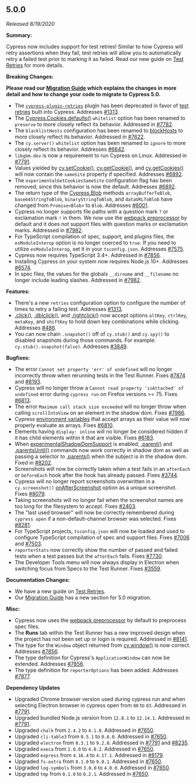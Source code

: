 ## 5.0.0

_Released 8/19/2020_

**Summary:**

Cypress now includes support for test retries! Similar to how Cypress will retry
assertions when they fail, test retries will allow you to automatically retry a
failed test prior to marking it as failed. Read our new guide on
[Test Retries](/guides/guides/test-retries) for more details.

**Breaking Changes:**

**<Icon name="exclamation-triangle" color="red"></Icon> Please read our
[Migration Guide](/guides/references/migration-guide) which explains the changes
in more detail and how to change your code to migrate to Cypress 5.0.**

- The
  [`cypress-plugin-retries`](https://github.com/Bkucera/cypress-plugin-retries)
  plugin has been deprecated in favor of
  [test retries](/guides/guides/test-retries) built into Cypress. Addresses
  [#1313](https://github.com/cypress-io/cypress/issues/1313).
- The [Cypress.Cookies.defaults()](/api/cypress-api/cookies) `whitelist` option
  has been renamed to `preserve` to more closely reflect its behavior. Addressed
  in [#7782](https://github.com/cypress-io/cypress/issues/7782).
- The `blacklistHosts` configuration has been renamed to
  [blockHosts](/guides/references/configuration#Notes) to more closely reflect
  its behavior. Addressed in
  [#7622](https://github.com/cypress-io/cypress/issues/7622).
- The `cy.server()` `whitelist` option has been renamed to `ignore` to more
  closely reflect its behavior. Addresses
  [#6642](https://github.com/cypress-io/cypress/issues/6642).
- `libgbm-dev` is now a requirement to run Cypress on Linux. Addressed in
  [#7791](https://github.com/cypress-io/cypress/pull/7791).
- Values yielded by [cy.setCookie()](/api/commands/setcookie),
  [cy.getCookie()](/api/commands/getcookie), and
  [cy.getCookies()](/api/commands/getcookies) will now contain the `sameSite`
  property if specified. Addresses
  [#6892](https://github.com/cypress-io/cypress/issues/6892).
- The `experimentalGetCookiesSameSite` configuration flag has been removed,
  since this behavior is now the default. Addresses
  [#6892](https://github.com/cypress-io/cypress/issues/6892).
- The return type of the [Cypress.Blob](/api/utilities/blob) methods
  `arrayBufferToBlob`, `base64StringToBlob`, `binaryStringToBlob`, and
  `dataURLToBlob` have changed from `Promise<Blob>` to `Blob`. Addresses
  [#6001](https://github.com/cypress-io/cypress/issues/6001).
- Cypress no longer supports file paths with a question mark `?` or exclamation
  mark `!` in them. We now use the
  [webpack preprocessor](https://github.com/cypress-io/cypress/tree/master/npm/webpack-preprocessor)
  by default and it does not support files with question marks or exclamation
  marks. Addressed in [#7982](https://github.com/cypress-io/cypress/pull/7982).
- For TypeScript compilation of spec, support, and plugins files, the
  `esModuleInterop` option is no longer coerced to `true`. If you need to
  utilize `esModuleInterop`, set it in your `tsconfig.json`. Addresses
  [#7575](https://github.com/cypress-io/cypress/issues/7575).
- Cypress now requires TypeScript 3.4+. Addressed in
  [#7856](https://github.com/cypress-io/cypress/issues/7856).
- Installing Cypress on your system now requires Node.js 10+. Addresses
  [#6574](https://github.com/cypress-io/cypress/issues/6574).
- In spec files, the values for the globals `__dirname` and `__filename` no
  longer include leading slashes. Addressed in
  [#7982](https://github.com/cypress-io/cypress/pull/7982).

**Features:**

- There's a new `retries` configuration option to configure the number of times
  to retry a failing test. Addresses
  [#1313](https://github.com/cypress-io/cypress/issues/1313).
- [.click()](/api/commands/click), [.dblclick()](/api/commands/dblclick), and
  [.rightclick()](/api/commands/rightclick) now accept options `altKey`,
  `ctrlKey`, `metaKey`, and `shiftKey` to hold down key combinations while
  clicking. Addresses [#486](https://github.com/cypress-io/cypress/issues/486).
- You can now chain `.snapshot()` off of `cy.stub()` and `cy.spy()` to disabled
  snapshots during those commands. For example: `cy.stub().snapshot(false)`.
  Addresses [#3849](https://github.com/cypress-io/cypress/issues/3849).

**Bugfixes:**

- The error `Cannot set property 'err' of undefined` will no longer incorrectly
  throw when rerunning tests in the Test Runner. Fixes
  [#7874](https://github.com/cypress-io/cypress/issues/7874) and
  [#8193](https://github.com/cypress-io/cypress/issues/8193).
- Cypress will no longer throw a
  `Cannot read property 'isAttached' of undefined` error during `cypress run` on
  Firefox versions >= 75. Fixes
  [#6813](https://github.com/cypress-io/cypress/pull/6813).
- The error `Maximum call stack size exceeded` will no longer throw when calling
  `scrollIntoView` on an element in the shadow dom. Fixes
  [#7986](https://github.com/cypress-io/cypress/issues/7986).
- Cypress [environment variables](/guides/guides/environment-variables) that
  accept arrays as their value will now properly evaluate as arrays. Fixes
  [#6810](https://github.com/cypress-io/cypress/issues/6810).
- Elements having `display: inline` will no longer be considered hidden if it
  has child elements within it that are visible. Fixes
  [#6183](https://github.com/cypress-io/cypress/issues/6183).
- When [experimentalShadowDomSupport](/guides/references/experiments) is
  enabled, [.parent()](/api/commands/parent) and
  [.parentsUntil()](/api/commands/parentsuntil) commands now work correctly in
  shadow dom as well as passing a selector to
  [.parents()](/api/commands/parents) when the subject is in the shadow dom.
  Fixed in [#8202](https://github.com/cypress-io/cypress/pull/8202).
- Screenshots will now be correctly taken when a test fails in an `afterEach` or
  `beforeEach` hook after the hook has already passed. Fixes
  [#3744](https://github.com/cypress-io/cypress/issues/3744).
- Cypress will no longer report screenshots overwritten in a `cy.screenshot()`
  [onAfterScreenshot](/api/commands/screenshot#Get-screenshot-info-from-the-onAfterScreenshot-callback)
  option as a unique screenshot. Fixes
  [#8079](https://github.com/cypress-io/cypress/issues/8079).
- Taking screenshots will no longer fail when the screenshot names are too long
  for the filesystem to accept. Fixes
  [#2403](https://github.com/cypress-io/cypress/issues/2403).
- The "last used browser" will now be correctly remembered during `cypress open`
  if a non-default-channel browser was selected. Fixes
  [#8281](https://github.com/cypress-io/cypress/issues/8281).
- For TypeScript projects, `tsconfig.json` will now be loaded and used to
  configure TypeScript compilation of spec and support files. Fixes
  [#7006](https://github.com/cypress-io/cypress/issues/7006) and
  [#7503](https://github.com/cypress-io/cypress/issues/7503).
- `reporterStats` now correctly show the number of passed and failed tests when
  a test passes but the `afterEach` fails. Fixes
  [#7730](https://github.com/cypress-io/cypress/issues/7730).
- The Developer Tools menu will now always display in Electron when switching
  focus from Specs to the Test Runner. Fixes
  [#3559](https://github.com/cypress-io/cypress/pull/3559).

**Documentation Changes:**

- We have a new guide on [Test Retries](/guides/guides/test-retries).
- Our [Migration Guide](/guides/references/migration-guide) has a new section
  for 5.0 migration.

**Misc:**

- Cypress now uses the
  [webpack preprocessor](https://github.com/cypress-io/cypress/tree/master/npm/webpack-preprocessor)
  by default to preprocess spec files.
- The **Runs** tab within the Test Runner has a new improved design when the
  project has not been set up or login is required. Addressed in
  [#8141](https://github.com/cypress-io/cypress/pull/8141).
- The type for the `Window` object returned from
  [cy.window()](/api/commands/window) is now correct. Addresses
  [#7856](https://github.com/cypress-io/cypress/issues/7856).
- The type definition for Cypress's `ApplicationWindow` can now be extended.
  Addresses [#7856](https://github.com/cypress-io/cypress/issues/7856).
- The type definition for `reporterOptions` has been added. Addresses
  [#7877](https://github.com/cypress-io/cypress/issues/7877).

**Dependency Updates**

- Upgraded Chrome browser version used during cypress run and when selecting
  Electron browser in cypress open from `80` to `83`. Addressed in
  [#7791](https://github.com/cypress-io/cypress/pull/7791).
- Upgraded bundled Node.js version from `12.8.1` to `12.14.1`. Addressed in
  [#7791](https://github.com/cypress-io/cypress/pull/7791).
- Upgraded `chalk` from `2.4.2` to `4.1.0`. Addressed in
  [#7650](https://github.com/cypress-io/cypress/pull/7650).
- Upgraded `cli-table3` from `0.5.1` to `0.6.0`. Addressed in
  [#7650](https://github.com/cypress-io/cypress/pull/7650).
- Upgraded `electron` from `8.3.1` to `9.2.0`. Addressed in
  [#7791](https://github.com/cypress-io/cypress/pull/7791) and
  [#8235](https://github.com/cypress-io/cypress/pull/8235).
- Upgraded `execa` from `1.0.0` to `4.0.2`. Addressed in
  [#7650](https://github.com/cypress-io/cypress/pull/7650).
- Upgraded `express` from `4.16.4` to `4.17.1`. Addressed in
  [#8179](https://github.com/cypress-io/cypress/pull/8179).
- Upgraded `fs-extra` from `8.1.0` to `9.0.1`. Addressed in
  [#7650](https://github.com/cypress-io/cypress/pull/7650).
- Upgraded `log-symbols` from `3.0.0` to `4.0.0`. Addressed in
  [#7650](https://github.com/cypress-io/cypress/pull/7650).
- Upgraded `tmp` from `0.1.0` to `0.2.1`. Addressed in
  [#7650](https://github.com/cypress-io/cypress/pull/7650).
